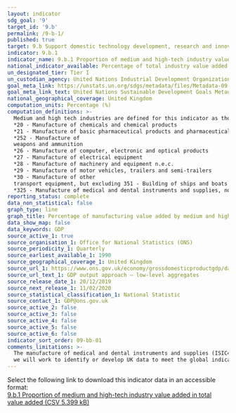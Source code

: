 ```yaml
---
layout: indicator
sdg_goal: '9'
target_id: '9.b'
permalink: /9-b-1/
published: true
target: 9.b Support domestic technology development, research and innovation in developing countries, including by ensuring a conducive policy environment for, inter alia, industrial diversification and value addition to commodities
indicator: 9.b.1
indicator_name: 9.b.1 Proportion of medium and high-tech industry value added in total value added
national_indicator_available: Percentage of total industry value added by different industries
un_designated_tier: Tier I
un_custodian_agency: United Nations Industrial Development Organization (UNIDO)
goal_meta_link: https://unstats.un.org/sdgs/metadata/files/Metadata-09-0B-01.pdf 
goal_meta_link_text: United Nations Sustainable Development Goals Metadata (PDF 332 KB)
national_geographical_coverage: United Kingdom
computation_units: Percentage (%)
computation_definitions: >-
  Medium and high tech industries are defined for this indicator as those covered by the following ISIC revision 4 codes; 
  *20 - Manufacture of chemicals and chemical products
  *21 - Manufacture of basic pharmaceutical products and pharmaceutical preparations
  *252 - Manufacture of
  weapons and ammunition
  *26 - Manufacture of computer, electronic and optical products
  *27 - Manufacture of electrical equipment
  *28 - Manufacture of machinery and equipment n.e.c.
  *29 - Manufacture of motor vehicles, trailers and semi-trailers
  *30 - Manufacture of other
  transport equipment, but excluding 351 - Building of ships and boats
  *325 - Manufacture of medical and dental instruments and supplies, not included in these figures
reporting_status: complete
data_non_statistical: false
graph_type: line
graph_title: Percentage of manufacturing value added by medium and high tech industries.
data_show_map: false
data_keywords: GDP
source_active_1: true
source_organisation_1: Office for National Statistics (ONS)
source_periodicity_1: Quarterly
source_earliest_available_1: 1990
source_geographical_coverage_1: United Kingdom
source_url_1: https://www.ons.gov.uk/economy/grossdomesticproductgdp/datasets/ukgdpolowlevelaggregates
source_url_text_1: GDP output approach – low-level aggregates
source_release_date_1: 20/12/2019
source_next_release_1: 11/02/2020
source_statistical_classification_1: National Statistic
source_contact_1: GDP@ons.gov.uk
source_active_2: false
source_active_3: false
source_active_4: false
source_active_5: false
source_active_6: false
indicator_sort_order: 09-bb-01
comments_limitations: >-
  The manufacture of medical and dental instruments and supplies (ISIC4 325) have been excluded from the figures due to the small size of 325 meaning that it is not available as a specific breakdown. This indicator is being used as an approximation of the UN SDG Indicator. Where possible,
  we will work to identify or develop UK data to meet the global indicator specification. This indicator has been identified in collaboration with topic experts.
---
```

Select the following link to download this indicator data in an accessible format:<br>[9.b.1 Proportion of medium and high-tech industry value added in total value added (CSV 5.399 kB)](https://sustainabledevelopment-uk.github.io/sdg-data/data/9-b-1.csv)
